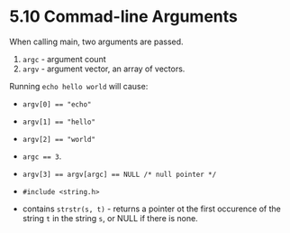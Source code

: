 # 5.10 Commad-line Arguments

When calling main, two arguments are passed.
1. `argc` - argument count
2. `argv` - argument vector, an array of vectors.

Running `echo hello world` will cause:
- `argv[0] == "echo"`
- `argv[1] == "hello"`
- `argv[2] == "world"`
- `argc == 3`.
- `argv[3] == argv[argc] == NULL /* null pointer */`

- `#include <string.h>`
- contains `strstr(s, t)` - returns a pointer ot the first occurence of the string `t` in the string `s`, or NULL if there is none.